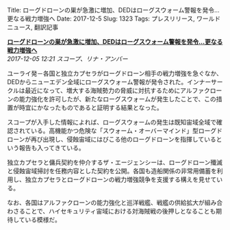 Title: ローグドローンの巣が急激に増加、DEDはローグスウォーム警報を発令…更なる戦力増強へ
Date: 2017-12-5
Slug: 1323
Tags: プレスリリース, ワールドニュース, 翻訳記事

<p class="lead"><strong><a href="https://community.eveonline.com/news/news-channels/world-news/arms-race-ensues-as-rogue-swarm-alert-declared-by-ded-after-widespread-eruptions-of-drone-nests-are-detected/">ローグドローンの巣が急激に増加、DEDはローグスウォーム警報を発令…更なる戦力増強へ</a></strong><br/>
<em>2017-12-05 12:21 スコープ、リナ・アンバー</em></p>
<p>ユーライ発－各国と独立カプセラがローグドローン相手の戦力増強を急ぐなか、DEDからニューエデン全域にローグスウォーム警報が発令された。インナーサークルは最近になって、増大する海賊勢力の脅威に対抗するためにアルファクローンの能力強化を許可したが、新たなローグスウォームが発生したことで、この措置が時宜にかなったものであると証明する結果となった。</p>
<p>スコープが入手した情報によれば、ローグスウォームの発生は既知宙域全域で確認されている。高機能かつ危険な「スウォーム・オーバーマインド」型ローグドローンが再び出現し、侵蝕宙域にはびこる他のローグドローンを指揮しているという報告も入ってきている。</p>
<p>独立カプセラと傭兵契約を仲介するザ・エージェンシーは、ローグドローン殲滅と侵蝕宙域掃討を任務内容とした契約を公開。各国も造船関係の非常用備蓄を利用し、独立カプセラとローグドローンの戦力増強競争を支援する構えを見せている。</p>
<p>なお、各国はアルファクローンの能力強化と巡洋戦艦、戦艦の供給拡大が組み合わさることで、ハイセキュリティ宙域における対海賊戦の後押しとなることも期待している模様だ。</p>

